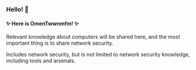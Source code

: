 ### Hello! 👋

#### ✨ Here is OmenTwwnmfm! ✨

Relevant knowledge about computers will be shared here, and the most important thing is to share network security.

Includes network security, but is not limited to network security knowledge, including tools and arsenals.

